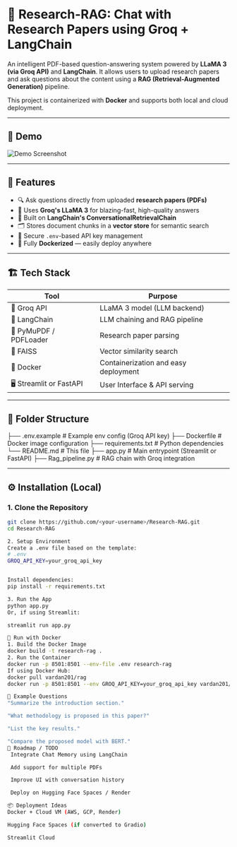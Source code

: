 # 🧠 Research-RAG: Chat with Research Papers using Groq + LangChain

An intelligent PDF-based question-answering system powered by **LLaMA 3 (via Groq API)** and **LangChain**. It allows users to upload research papers and ask questions about the content using a **RAG (Retrieval-Augmented Generation)** pipeline. 

This project is containerized with **Docker** and supports both local and cloud deployment.

---

## 📸 Demo

![Demo Screenshot](./demo/demo.png) <!-- Optional: add a screenshot if available -->

---

## 🚀 Features

- 🔍 Ask questions directly from uploaded **research papers (PDFs)**
- 🧠 Uses **Groq's LLaMA 3** for blazing-fast, high-quality answers
- 🔗 Built on **LangChain's ConversationalRetrievalChain**
- 🗂️ Stores document chunks in a **vector store** for semantic search
- 🧪 Secure `.env`-based API key management
- 🐳 Fully **Dockerized** — easily deploy anywhere

---

## 🏗️ Tech Stack

| Tool        | Purpose                                     |
|-------------|---------------------------------------------|
| 🧠 Groq API | LLaMA 3 model (LLM backend)                 |
| 🦜 LangChain| LLM chaining and RAG pipeline               |
| 📄 PyMuPDF / PDFLoader | Research paper parsing            |
| 🧾 FAISS    | Vector similarity search                    |
| 🐳 Docker   | Containerization and easy deployment        |
| 🖥️ Streamlit or FastAPI | User Interface & API serving     |

---

## 📁 Folder Structure

├── .env.example # Example env config (Groq API key)
├── Dockerfile # Docker image configuration
├── requirements.txt # Python dependencies
└── README.md # This file
├── app.py # Main entrypoint (Streamlit or FastAPI)
├── Rag_pipeline.py # RAG chain with Groq integration


---

## ⚙️ Installation (Local)

### 1. Clone the Repository

```bash
git clone https://github.com/<your-username>/Research-RAG.git
cd Research-RAG

2. Setup Environment
Create a .env file based on the template:
# .env
GROQ_API_KEY=your_groq_api_key


Install dependencies:
pip install -r requirements.txt

3. Run the App
python app.py
Or, if using Streamlit:

streamlit run app.py

🐳 Run with Docker
1. Build the Docker Image
docker build -t research-rag .
2. Run the Container
docker run -p 8501:8501 --env-file .env research-rag
If using Docker Hub:
docker pull vardan201/rag
docker run -p 8501:8501 --env GROQ_API_KEY=your_groq_api_key vardan201/rag

🧪 Example Questions
"Summarize the introduction section."

"What methodology is proposed in this paper?"

"List the key results."

"Compare the proposed model with BERT."
🔄 Roadmap / TODO
 Integrate Chat Memory using LangChain

 Add support for multiple PDFs

 Improve UI with conversation history

 Deploy on Hugging Face Spaces / Render

📦 Deployment Ideas
Docker + Cloud VM (AWS, GCP, Render)

Hugging Face Spaces (if converted to Gradio)

Streamlit Cloud

